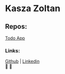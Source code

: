 # **Kasza Zoltan**

##  **Repos:**<br>
[Todo App](https://github.com/Zoznyak/todo-app.git)

### **Links:**<br>
[Github](http://github.com/Zoznyak) | 
[Linkedin](http://www.linkedin.com/in/zoltán-kasza-9600415b)<br>
:robot:
:car:
